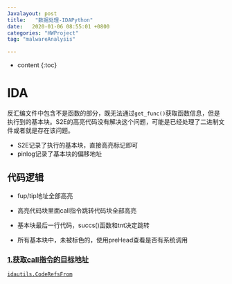 ```yaml
---
Javalayout: post
title:   "数据处理-IDAPython"
date:   2020-01-06 08:55:01 +0800
categories: "HWProject"
tag: "malwareAnalysis"

---
```


* content
{:toc}






# IDA

反汇编文件中包含不是函数的部分，既无法通过`get_func()`获取函数信息，但是执行到的基本块。S2E的高亮代码没有解决这个问题，可能是已经处理了二进制文件或者就是存在该问题。

* S2E记录了执行的基本块，直接高亮标记即可
* pinlog记录了基本块的偏移地址

## 代码逻辑

* fup/tip地址全部高亮
* 高亮代码块里面call指令跳转代码块全部高亮
* 基本块最后一行代码，succs()函数和tnt决定跳转

* 所有基本块中，未被标色的，使用preHead查看是否有系统调用



### [1.获取call指令的目标地址](https://reverseengineering.stackexchange.com/questions/19607/idapython-get-call-destination-for-register-operand)

[`idautils.CodeRefsFrom`](https://github.com/idapython/src/blob/master/python/idautils.py#L68)